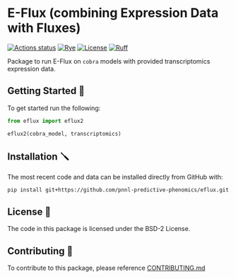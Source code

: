 # E-Flux (combining Expression Data with Fluxes)

[![Actions status](https://github.com/pnnl-predictive-phenomics/eflux/workflows/CI/badge.svg)](https://github.com/pnnl-predictive-phenomics/eflux/actions)
[![Rye](https://img.shields.io/endpoint?url=https://raw.githubusercontent.com/astral-sh/rye/main/artwork/badge.json)](https://rye-up.com)
[![License](https://img.shields.io/badge/License-BSD_2--Clause-orange.svg)](https://opensource.org/licenses/BSD-2-Clause)
[![Ruff](https://img.shields.io/endpoint?url=https://raw.githubusercontent.com/astral-sh/ruff/main/assets/badge/v2.json)](https://github.com/astral-sh/ruff)

Package to run E-Flux on `cobra` models with provided transcriptomics expression data.


## Getting Started 🏃

To get started run the following:

```python
from eflux import eflux2

eflux2(cobra_model, transcriptomics)
```

## Installation 🪛

The most recent code and data can be installed directly from GitHub with:

```shell
pip install git+https://github.com/pnnl-predictive-phenomics/eflux.git
```

## License 📄

The code in this package is licensed under the BSD-2 License.


## Contributing 👋
To contribute to this package, please reference [CONTRIBUTING.md](CONTRIBUTING.md)
